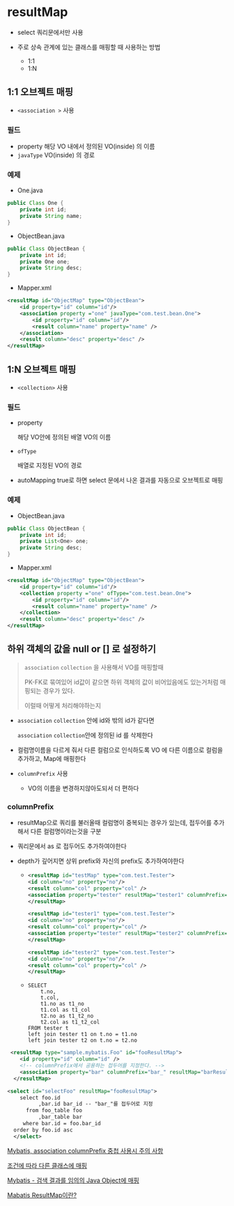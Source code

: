 # resultMap



- select 쿼리문에서만 사용

- 주로 상속 관계에 있는 클래스를 매핑할 때 사용하는 방법 

  - 1:1
  - 1:N

  



## 1:1 오브젝트 매핑

- `<association >` 사용

### 필드

- property
  해당 VO 내에서 정의된 VO(inside) 의 이름
- `javaType`
  VO(inside) 의 경로



### 예제

- One.java

~~~java
public Class One {
    private int id;
    private String name;
}
~~~

- ObjectBean.java

~~~java
public Class ObjectBean {
    private int id;
    private One one;
    private String desc;
}
~~~

- Mapper.xml

~~~xml
<resultMap id="ObjectMap" type="ObjectBean">
    <id property="id" column="id"/>
    <association property ="one" javaType="com.test.bean.One">
        <id property="id" column="id"/>
        <result column="name" property="name" />
    </association>
    <result column="desc" property="desc" />
</resultMap>
~~~



## 1:N 오브젝트 매핑

- `<collection>` 사용

### 필드

- property

  해당 VO안에 정의된 배열 VO의 이름

- `ofType`

  배열로 지정된 VO의 경로

- autoMapping
  true로 하면 select 문에서 나온 결과를 자동으로 오브젝트로 매핑



### 예제

- ObjectBean.java

~~~java
public Class ObjectBean {
    private int id;
    private List<One> one;
    private String desc;
}
~~~

- Mapper.xml

~~~xml
<resultMap id="ObjectMap" type="ObjectBean">
    <id property="id" column="id"/>
    <collection property ="one" ofType="com.test.bean.One">
        <id property="id" column="id"/>
        <result column="name" property="name" />
    </collection>
    <result column="desc" property="desc" />
</resultMap>
~~~





## 하위 객체의 값을 null or [] 로 설정하기

>  `association` `collection` 을 사용해서 VO를 매핑할때
>
>  PK-FK로 묶여있어 id값이 같으면 하위 객체의 값이 비어있음에도 있는거처럼 매핑되는 경우가 있다.
>
>  이럴때 어떻게 처리해야하는지



- `association` `collection` 안에 id와 밖의 id가 같다면

  `association` `collection`안에 정의된 id 를 삭제한다

- 컬럼명이름을 다르게 줘서 다른 컬럼으로 인식하도록
  VO 에 다른 이름으로 컬럼을 추가하고, Map에 매핑한다

- `columnPrefix` 사용

  -  VO의 이름을 변경하지않아도되서 더 편하다



### columnPrefix

- resultMap으로 쿼리를 불러올때 컬럼명이 중복되는 경우가 있는데,  접두어를 추가해서 다른 컬럼명이라는것을 구분

- 쿼리문에서 as 로 접두어도 추가하여야한다

- depth가 깊어지면 상위 prefix와 자신의 prefix도 추가하여야한다

  - ~~~xml
    <resultMap id="testMap" type="com.test.Tester">
    <id column="no" property="no"/>
    <result column="col" property="col" />
    <association property="tester" resultMap="tester1" columnPrefix="t1_"/>
    </resultMap>
    
    <resultMap id="tester1" type="com.test.Tester">
    <id column="no" property="no"/>
    <result column="col" property="col" />
    <association property="tester" resultMap="tester2" columnPrefix="t2_"/>
    </resultMap>
    
    <resultMap id="tester2" type="com.test.Tester">
    <id column="no" property="no"/>
    <result column="col" property="col" />
    </resultMap>
    
    ~~~

  - ~~~mysql
    SELECT
        t.no,
        t.col,
        t1.no as t1_no
        t1.col as t1_col
        t2.no as t1_t2_no
        t2.col as t1_t2_col
    FROM tester t
    left join tester t1 on t.no = t1.no
    left join tester t2 on t.no = t2.no
    ~~~

~~~xml
 <resultMap type="sample.mybatis.Foo" id="fooResultMap">
    <id property="id" column="id" />
    <!-- columnPrefix에서 공용하는 접두어를 지정한다. -->
    <association property="bar" columnPrefix="bar_" resultMap="barResultMap" />
  </resultMap>

<select id="selectFoo" resultMap="fooResultMap">
    select foo.id
          ,bar.id bar_id -- "bar_"를 접두어로 지정
      from foo_table foo
          ,bar_table bar
     where bar.id = foo.bar_id
  order by foo.id asc
  </select>
~~~



[Mybatis, association columnPrefix 중첩 사용시 주의 사항](https://androphil.tistory.com/733?category=423961)





[조건에 따라 다른 클래스에 매핑](http://www.devkuma.com/books/pages/751)

[Mybatis - 검색 결과를 임의의 Java Object에 매핑](https://araikuma.tistory.com/476)

[Mabatis ResultMap이란? ](https://webdevtechblog.com/mybatis-resultmap%EC%9D%B4%EB%9E%80-854a94df1f78)



